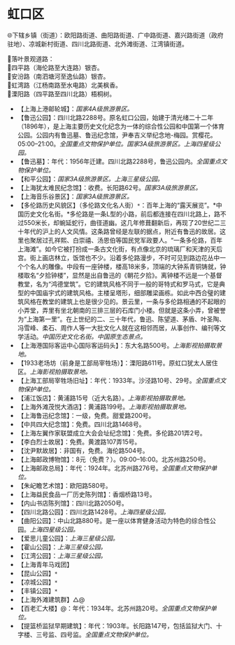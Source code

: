 # 虹口区  
🌐下辖乡镇（街道）：欧阳路街道、曲阳路街道、广中路街道、嘉兴路街道（政府驻地）、凉城新村街道、四川北路街道、北外滩街道、江湾镇街道。  
  
🧭落叶景观道路：  
🔸四平路（海伦路至大连路）银杏。  
🔸安汾路（南泗塘河至逸仙路）银杏。  
🔸虹湾路（江杨南路至水电路）北美枫香。  
🔸溧阳路（四平路至四川北路）梧桐树。  
  
* 【上海上港邮轮城】：*国家4A级旅游景区。*  
* 【鲁迅公园】：四川北路2288号。原名虹口公园，始建于清光绪二十二年（1896年），是上海主要历史文化纪念为一体的综合性公园和中国第一个体育公园。公园内有鲁迅墓、鲁迅纪念馆，尹奉吉义举纪念地-梅园。赏樱花。05:00–21:00。*全国重点文物保护单位。国家3A级旅游景区。上海四星级公园。*  
* 【鲁迅墓】：年代：1956年迁建。四川北路2288号，鲁迅公园内。*全国重点文物保护单位。*  
* 【和平公园】：*国家3A级旅游景区。上海三星级公园。*  
* 【上海犹太难民纪念馆】：收费。长阳路62号。*国家3A级旅游景区。*  
* 【上海音乐谷景区】：*国家3A级旅游景区。*  
* 【多伦路历史风貌区】（多伦路文化名人街）`*`：百年上海的“露天展览”。*中国历史文化名街。*多伦路是一条L型的小路，前后都连接在四川北路上，路不过550米长，却蜿延蛇行，曲径道幽。这几年修葺翻新后，再现了20世纪二三十年代的沪上的人文风情。这条路曾经是左联的据点，附近有鲁迅的故居。这里也聚居过孔祥熙、白崇禧、汤恩伯等国民党军政要人。“一条多伦路，百年上海滩”。如今它被打扮成一条古文化街，有点像北京的琉璃厂和天津的天后宫。街上画店林立，饭馆也不少。沿着多伦路漫步，不时可见到路边花丛中一个个名人的雕像。中段有一座钟楼，楼高18米多，顶端的大钟系青铜铸就，钟楼取名“夕拾钟楼”，显然是出自鲁迅的《朝花夕拾》。离钟楼不远是一个基督教堂，名为“鸿德堂筑”。它的建筑风格不同于一般的哥特式和罗马式，它是典型的中国庙宇式的建筑风格。主楼呈塔形，细部雕梁画栋。如此中西合璧的建筑风格在教堂的建筑上也是很少见的。景云里，一条与多伦路相通的不起眼的小弄堂，弄里有坐北朝南的三排三层的石库门小楼。但就是这条小弄，曾被誉为“上海第一里”。在上世纪的二、三十年代，鲁迅、陈望道、茅盾、叶圣陶、冯雪峰、柔石、周作人等一大批文化人就在这相邻而居，从事创作、编刊等文学活动。*中国历史文化名街。中国原生态景点。*  
* 【上海港国际客运中心国际客运码头】：东大名路500号。*上海影视拍摄取景地。*  
* 【1933老场坊（前身是工部局宰牲场）】：溧阳路611号。原虹口犹太人居住区。*上海影视拍摄取景地。*  
* 【上海工部局宰牲场旧址】：年代：1933年。沙泾路10号、29号。*全国重点文物保护单位。*  
* 【浦江饭店】：黄浦路15号（近大名路）。*上海影视拍摄取景地。*  
* 【上海外滩茂悦大酒店】：黄浦路199号。*上海影视拍摄取景地。*  
* 【上海鲁迅纪念馆】：一级，免费。甜爱路200号。  
* 【中共四大纪念馆】：免费。四川北路1468号。  
* 【上海左翼作家联盟成立大会会址纪念馆】：免费。多伦路201弄2号。  
* 【李白烈士故居】：免费。黄渡路107弄15号。  
* 【沈尹默故居】：非国有，免费。海伦路504号。  
* 【上海邮政博物馆】：8元（免费？）。09:00–16:00。北苏州路250号。  
* 【上海邮政总局】：年代：1924年。北苏州路276号。*全国重点文物保护单位。*  
* 【朱屺瞻艺术馆】：欧阳路580号。  
* 【上海益民食品一厂历史陈列馆】：香烟桥路13号。  
* 【内山书店陈列馆】：四川北路2050号。  
* 【四川北路公园】：四川北路1428号。*上海四星级公园。*  
* 【曲阳公园】：中山北路880号。是一座以体育健身活动为特色的综合性公园。*上海四星级公园。*  
* 【爱思儿童公园】：*上海三星级公园。*  
* 【霍山公园】：*上海三星级公园。*  
* 【江湾公园】：*上海三星级公园。*  
* 【上海青年马戏团】  
* 【昆山公园】`*`  
* 【凉城公园】`*`  
* 【丰镇公园】`*`  
* 【上海外滩建筑群】△@  
* 【百老汇大楼】@：年代：1934年。北苏州路20号。*全国重点文物保护单位。*  
* 【提篮桥监狱早期建筑】：年代：1903年。长阳路147号，包括监狱大门、十字楼、三号监、四号监。*全国重点文物保护单位。*  